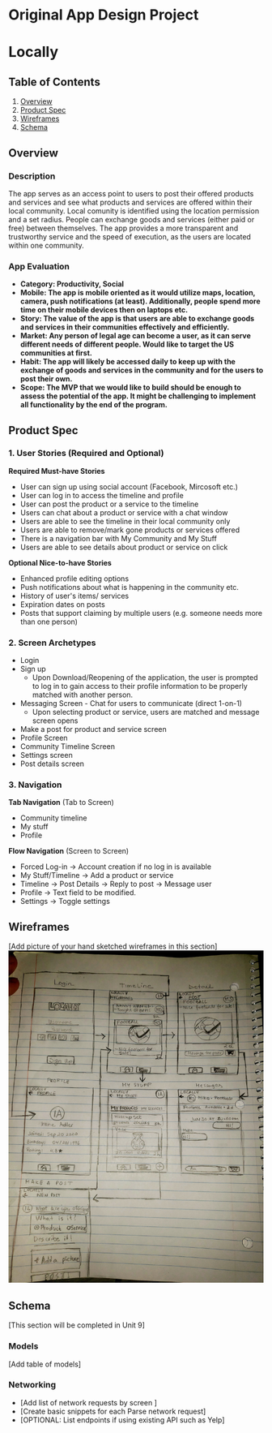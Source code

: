 Original App Design Project
===

# Locally

## Table of Contents
1. [Overview](#Overview)
1. [Product Spec](#Product-Spec)
1. [Wireframes](#Wireframes)
2. [Schema](#Schema)

## Overview
### Description
The app serves as an access point to users to post their offered products and services and see what products and services are offered within their local community. Local comunity is identified using the location permission and a set radius. People can exchange goods and services (either paid or free) between themselves. The app provides a more transparent and trustworthy service and the speed of execution, as the users are located within one community.

### App Evaluation

- **Category: Productivity, Social**
- **Mobile: The app is mobile oriented as it would utilize maps, location, camera, push notifications (at least). Additionally, people spend more time on their mobile devices then on laptops etc.**
- **Story: The value of the app is that users are able to exchange goods and services in their communities effectively and efficiently.**
- **Market: Any person of legal age can become a user, as it can serve different needs of different people. Would like to target the US communities at first.**
- **Habit: The app will likely be accessed daily to keep up with the exchange of goods and services in the community and for the users to post their own.**
- **Scope: The MVP that we would like to build should be enough to assess the potential of the app. It might be challenging to implement all functionality by the end of the program.**

## Product Spec

### 1. User Stories (Required and Optional)

**Required Must-have Stories**

* User can sign up using social account (Facebook, Mircosoft etc.)
* User can log in to access the timeline and profile
* User can post the product or a service to the timeline
* Users can chat about a product or service with a chat window
* Users are able to see the timeline in their local community only
* Users are able to remove/mark gone products or services offered
* There is a navigation bar with My Community and My Stuff
* Users are able to see details about product or service on click

**Optional Nice-to-have Stories**

* Enhanced profile editing options
* Push notifications about what is happening in the community etc.
* History of user's items/ services
* Expiration dates on posts
* Posts that support claiming by multiple users (e.g. someone needs more than one person)

### 2. Screen Archetypes

* Login
* Sign up
   * Upon Download/Reopening of the application, the user is prompted to log in to gain access to their profile information to be properly matched with another person.
* Messaging Screen - Chat for users to communicate (direct 1-on-1)
   * Upon selecting product or service, users are matched and message screen opens
* Make a post for product and service screen
* Profile Screen
* Community Timeline Screen
* Settings screen
* Post details screen

### 3. Navigation

**Tab Navigation** (Tab to Screen)

* Community timeline
* My stuff
* Profile

**Flow Navigation** (Screen to Screen)

* Forced Log-in -> Account creation if no log in is available
* My Stuff/Timeline -> Add a product or service
* Timeline -> Post Details -> Reply to post -> Message user
* Profile -> Text field to be modified.
* Settings -> Toggle settings


## Wireframes
[Add picture of your hand sketched wireframes in this section]
<img src="wire.jpg" width=600>


## Schema 
[This section will be completed in Unit 9]
### Models
[Add table of models]
### Networking
- [Add list of network requests by screen ]
- [Create basic snippets for each Parse network request]
- [OPTIONAL: List endpoints if using existing API such as Yelp]
